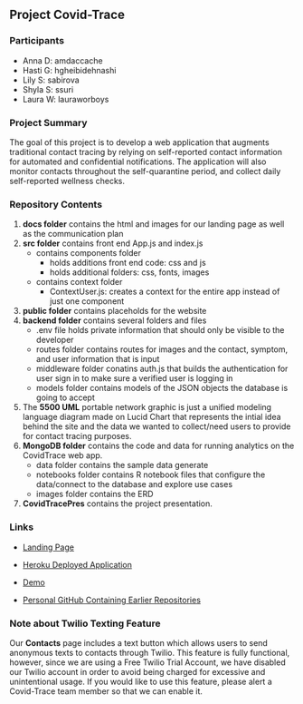 Project Covid-Trace
-


### Participants

- Anna D: amdaccache
- Hasti G: hgheibidehnashi
- Lily S: sabirova
- Shyla S: ssuri
- Laura W: lauraworboys

### Project Summary

The goal of this project is to develop a web application that augments traditional contact tracing by relying on self-reported contact information for automated and confidential notifications. The application will also monitor contacts throughout the self-quarantine period, and collect daily self-reported wellness checks.

### Repository Contents 

1. **docs folder** contains the html and images for our landing page as well as the communication plan
2. **src folder** contains front end App.js and index.js 
   - contains components folder
     - holds additions front end code: css and js 
     - holds additional folders: css, fonts, images
   - contains context folder
     - ContextUser.js: creates a context for the entire app instead of just one component
3. **public folder** contains placeholds for the website
4. **backend folder** contains several folders and files
   - .env file holds private information that should only be visible to the developer
   - routes folder contains routes for images and the contact, symptom, and user information that is input
   - middleware folder conatins auth.js that builds the authentication for user sign in to make sure a verified user is logging in
   - models folder contains models of the JSON objects the database is going to accept
5. The **5500 UML** portable network graphic is just a unified modeling language diagram made on Lucid Chart that represents the intial idea behind the site and the data we wanted to collect/need users to provide for contact tracing purposes.
6. **MongoDB folder** contains the code and data for running analytics on the CovidTrace web app. 
   - data folder contains the sample data generate
   - notebooks folder contains R notebook files that configure the data/connect to the database and explore use cases
   - images folder contains the ERD
7. **CovidTracePres** contains the project presentation.

### Links 

- [Landing Page](https://pages.github.ccs.neu.edu/2020FACS5500SV/project-Covid-trace/)

- [Heroku Deployed Application](https://immense-ocean-18496.herokuapp.com/)

- [Demo](https://www.youtube.com/watch?v=sZ84XGj5Ir8&feature=youtu.be)

- [Personal GitHub Containing Earlier Repositories](https://github.com/suris8?tab=repositories)

### Note about Twilio Texting Feature

Our **Contacts** page includes a text button which allows users to send anonymous texts to contacts through Twilio.  This feature is fully functional, however, since we are using a Free Twilio Trial Account, we have disabled our Twilio account in order to avoid being charged for excessive and unintentional usage.  If you would like to use this feature, please alert a Covid-Trace team member so that we can enable it.  
